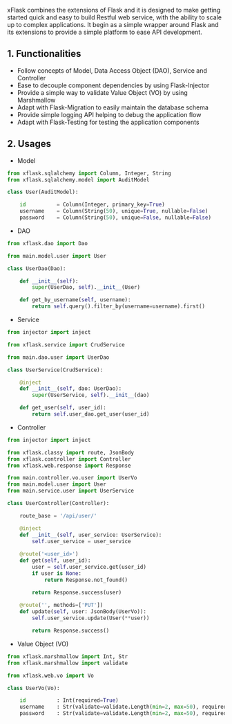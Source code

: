 xFlask combines the extensions of Flask and it is designed to make getting started quick and easy to build Restful web service, with the ability to scale up to complex applications. It begin as a simple wrapper around Flask and its extensions to provide a simple platform to ease API development.
## 1. Functionalities

* Follow concepts of Model, Data Access Object (DAO), Service and Controller
* Ease to decouple component dependencies by using Flask-Injector
* Provide a simple way to validate Value Object (VO) by using Marshmallow
* Adapt with Flask-Migration to easily maintain the database schema
* Provide simple logging API helping to debug the application flow
* Adapt with Flask-Testing for testing the application components
 

## 2. Usages

* Model

```python
from xflask.sqlalchemy import Column, Integer, String
from xflask.sqlalchemy.model import AuditModel

class User(AuditModel):

    id          = Column(Integer, primary_key=True)
    username    = Column(String(50), unique=True, nullable=False)
    password    = Column(String(50), unique=False, nullable=False)
```

* DAO

```python
from xflask.dao import Dao

from main.model.user import User

class UserDao(Dao):

    def __init__(self):
        super(UserDao, self).__init__(User)

    def get_by_username(self, username):
        return self.query().filter_by(username=username).first()
```

* Service

```python
from injector import inject

from xflask.service import CrudService

from main.dao.user import UserDao

class UserService(CrudService):

    @inject
    def __init__(self, dao: UserDao):
        super(UserService, self).__init__(dao)

    def get_user(self, user_id):
        return self.user_dao.get_user(user_id)
```

* Controller

```python
from injector import inject

from xflask.classy import route, JsonBody
from xflask.controller import Controller
from xflask.web.response import Response

from main.controller.vo.user import UserVo
from main.model.user import User
from main.service.user import UserService

class UserController(Controller):

    route_base = '/api/user/'

    @inject
    def __init__(self, user_service: UserService):
        self.user_service = user_service
    
    @route('<user_id>')
    def get(self, user_id):
        user = self.user_service.get(user_id)
        if user is None:
            return Response.not_found()

        return Response.success(user)
        
    @route('', methods=['PUT'])
    def update(self, user: JsonBody(UserVo)):
        self.user_service.update(User(**user))

        return Response.success()
```

* Value Object (VO)

```python
from xflask.marshmallow import Int, Str
from xflask.marshmallow import validate

from xflask.web.vo import Vo

class UserVo(Vo):

    id          : Int(required=True)
    username    : Str(validate=validate.Length(min=2, max=50), required=True)
    password    : Str(validate=validate.Length(min=2, max=50), required=True)
```